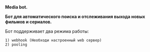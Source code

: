 **Media bot.**

**Бот для автоматического поиска и отслеживания выхода новых фильмов и сериалов.**

Бот поддерживает два режима работы:

    1) webhook (Необходи настроенный web сервер)
    2) pooling
   
